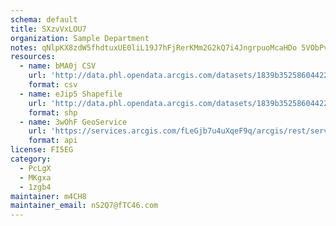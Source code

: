 ```yaml
---
schema: default
title: SXzvVxLOU7 
organization: Sample Department 
notes: qNlpKX8zdW5fhdtuxUE0liL19J7hFjRerKMm2G2kQ7i4JngrpuoMcaHDo 5VObPvRL6QY1sAHZw6yWx8VSb03yIFajcwfIO3smBS 
resources:
  - name: bMA0j CSV
    url: 'http://data.phl.opendata.arcgis.com/datasets/1839b35258604422b0b520cbb668df0d_0.csv'
    format: csv
  - name: eJip5 Shapefile
    url: 'http://data.phl.opendata.arcgis.com/datasets/1839b35258604422b0b520cbb668df0d_0.zip'
    format: shp
  - name: 3wOhF GeoService
    url: 'https://services.arcgis.com/fLeGjb7u4uXqeF9q/arcgis/rest/services/Air_Monitoring_Stations/FeatureServer/0/query'
    format: api
license: FI5EG 
category:
  - PcLgX 
  - MKgxa 
  - 1zgb4 
maintainer: m4CH8  
maintainer_email: nS2Q7@fTC46.com
---
```

